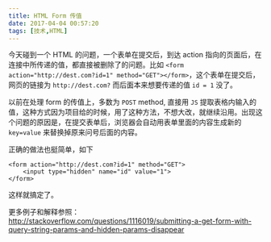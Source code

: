 ```yaml
---
title: HTML Form 传值
date: 2017-04-04 00:57:20
tags: [技术,HTML]
---
```

今天碰到一个 HTML 的问题，一个表单在提交后，到达 action 指向的页面后，在连接中所传递的值，都直接被删除了的问题。比如 `<form action="http://dest.com?id=1" method="GET"></form>`，这个表单在提交后，网页的链接为 `http://dest.com?` 而后面本来想要传递的值 `id = 1` 没了。

<!-- more -->

以前在处理 form 的传值上，多数为 `POST` method, 直接用 `JS` 提取表格内输入的值，这种方式因为项目给的时候，用了这种方法，不想大改，就继续沿用。出现这个问题的原因是，在提交表单后，浏览器会自动用表单里面的内容生成新的 `key=value` 来替换掉原来问号后面的内容。

正确的做法也挺简单，如下
```
<form action="http://dest.com?id=1" method="GET">
    <input type="hidden" name="id" value="1">
</form>
```
这样就搞定了。

更多例子和解释参照：http://stackoverflow.com/questions/1116019/submitting-a-get-form-with-query-string-params-and-hidden-params-disappear
